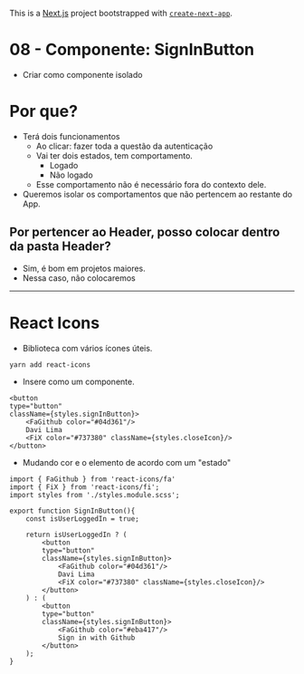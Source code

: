 This is a [Next.js](https://nextjs.org/) project bootstrapped with [`create-next-app`](https://github.com/vercel/next.js/tree/canary/packages/create-next-app).

# 08 - Componente: SignInButton

- Criar como componente isolado

# Por que?

- Terá dois funcionamentos
    - Ao clicar: fazer toda a questão da autenticação
    - Vai ter dois estados, tem comportamento.
        - Logado
        - Não logado
    - Esse comportamento não é necessário fora do contexto dele.
- Queremos isolar os comportamentos que não pertencem ao restante do App.

## Por pertencer ao Header, posso colocar dentro da pasta Header?

- Sim, é bom em projetos maiores.
- Nessa caso, não colocaremos

---

# React Icons

- Biblioteca com vários ícones úteis.

```tsx
yarn add react-icons
```

- Insere como um componente.

```tsx
<button 
type="button"
className={styles.signInButton}>
    <FaGithub color="#04d361"/>
    Davi Lima
    <FiX color="#737380" className={styles.closeIcon}/>
</button>
```

- Mudando cor e o elemento de acordo com um "estado"

```tsx
import { FaGithub } from 'react-icons/fa'
import { FiX } from 'react-icons/fi';
import styles from './styles.module.scss';

export function SignInButton(){
    const isUserLoggedIn = true;

    return isUserLoggedIn ? (
        <button 
        type="button"
        className={styles.signInButton}>
            <FaGithub color="#04d361"/>
            Davi Lima
            <FiX color="#737380" className={styles.closeIcon}/>
        </button>
    ) : (
        <button 
        type="button"
        className={styles.signInButton}>
            <FaGithub color="#eba417"/>
            Sign in with Github
        </button>
    );
}
```